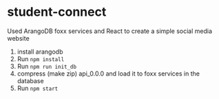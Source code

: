 # student-connect
Used ArangoDB foxx services and React to create a simple social media website


1. install arangodb
2. Run `npm install`
3. Run `npm run init_db`
4. compress (make zip) api_0.0.0 and load it to foxx services in the database
5. Run `npm start`

